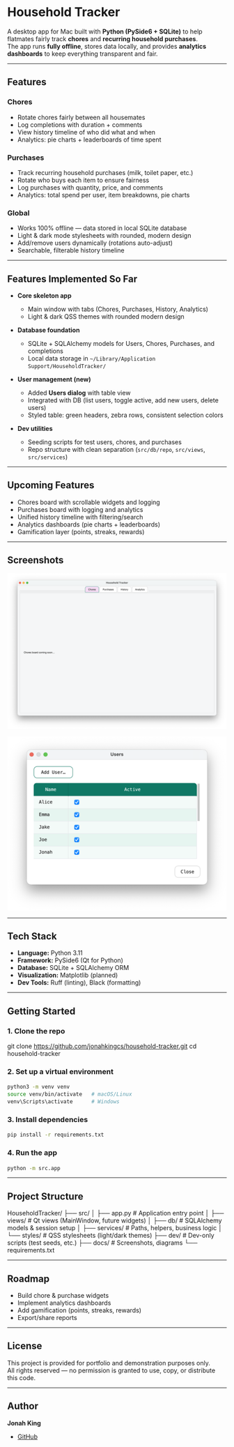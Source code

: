 # Household Tracker

A desktop app for Mac built with **Python (PySide6 + SQLite)** to help flatmates fairly track **chores** and **recurring household purchases**.  
The app runs **fully offline**, stores data locally, and provides **analytics dashboards** to keep everything transparent and fair.

---

## Features

### Chores
- Rotate chores fairly between all housemates  
- Log completions with duration + comments  
- View history timeline of who did what and when  
- Analytics: pie charts + leaderboards of time spent  

### Purchases
- Track recurring household purchases (milk, toilet paper, etc.)  
- Rotate who buys each item to ensure fairness  
- Log purchases with quantity, price, and comments  
- Analytics: total spend per user, item breakdowns, pie charts  

### Global
- Works 100% offline — data stored in local SQLite database  
- Light & dark mode stylesheets with rounded, modern design  
- Add/remove users dynamically (rotations auto-adjust)  
- Searchable, filterable history timeline  

---

## Features Implemented So Far

- **Core skeleton app**  
  - Main window with tabs (Chores, Purchases, History, Analytics)  
  - Light & dark QSS themes with rounded modern design  

- **Database foundation**  
  - SQLite + SQLAlchemy models for Users, Chores, Purchases, and completions  
  - Local data storage in `~/Library/Application Support/HouseholdTracker/`  

- **User management (new)**  
  - Added **Users dialog** with table view  
  - Integrated with DB (list users, toggle active, add new users, delete users)  
  - Styled table: green headers, zebra rows, consistent selection colors

- **Dev utilities**  
  - Seeding scripts for test users, chores, and purchases  
  - Repo structure with clean separation (`src/db/repo`, `src/views`, `src/services`)  

---

## Upcoming Features

- Chores board with scrollable widgets and logging  
- Purchases board with logging and analytics  
- Unified history timeline with filtering/search  
- Analytics dashboards (pie charts + leaderboards)  
- Gamification layer (points, streaks, rewards)  

---

## Screenshots
<p align="center">
  <img src="docs/screenshot_main.png" width="600" alt="Main Window screenshot">
</p>
<p align="center">
  <img src="docs/screenshot_user_settings.png" width="600" alt="Main Window screenshot">
</p>

---

## Tech Stack

- **Language:** Python 3.11  
- **Framework:** PySide6 (Qt for Python)  
- **Database:** SQLite + SQLAlchemy ORM  
- **Visualization:** Matplotlib (planned)  
- **Dev Tools:** Ruff (linting), Black (formatting)  

---

## Getting Started

### 1. Clone the repo
git clone https://github.com/jonahkingcs/household-tracker.git
cd household-tracker

### 2. Set up a virtual environment
```bash
python3 -m venv venv
source venv/bin/activate   # macOS/Linux
venv\Scripts\activate      # Windows
```

### 3. Install dependencies
```bash
pip install -r requirements.txt
```

### 4. Run the app
```bash
python -m src.app
```

---

## Project Structure

HouseholdTracker/
├── src/
│   ├── app.py              # Application entry point
│   ├── views/              # Qt views (MainWindow, future widgets)
│   ├── db/                 # SQLAlchemy models & session setup
│   ├── services/           # Paths, helpers, business logic
│   └── styles/             # QSS stylesheets (light/dark themes)
├── dev/                    # Dev-only scripts (test seeds, etc.)
├── docs/                   # Screenshots, diagrams
└── requirements.txt

---

## Roadmap

- Build chore & purchase widgets
- Implement analytics dashboards
- Add gamification (points, streaks, rewards)
- Export/share reports

---

## License

This project is provided for portfolio and demonstration purposes only.  
All rights reserved — no permission is granted to use, copy, or distribute this code.

---

## Author

**Jonah King**
- [GitHub](https://github.com/jonahkingcs)